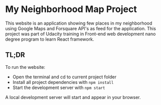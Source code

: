 # My Neighborhood Map Project

This website is an application showing few places in my neighborhood using Google Maps and Forsquare API's as feed for the application. This project was part of Udacity training in Front-end web development nano degree program to learn React framework.

## TL;DR

To run the website:
* Open the terminal and cd to current project folder
* Install all project dependencies with `npm install`
* Start the development server with `npm start`

A local development server will start and appear in your browser.
